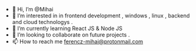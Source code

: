 - 👋 Hi, I’m @Mihai
- 👀 I’m interested in in frontend development , windows , linux , backend and cloud technologys . 
- 🌱 I’m currently learning React JS & Node JS 
- 💞️ I’m looking to collaborate on future projects . 
- 📫 How to reach me ferencz-mihai@protonmail.com

<!---
M4f3z/M4f3z is a ✨ special ✨ repository because its `README.md` (this file) appears on your GitHub profile.
You can click the Preview link to take a look at your changes.
--->
